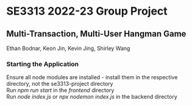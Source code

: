 # SE3313 2022-23 Group Project
## Multi-Transaction, Multi-User Hangman Game
Ethan Bodnar, Keon Jin, Kevin Jing, Shirley Wang
### Starting the Application
Ensure all node modules are installed - install them in the respective directory, not the se3313-project directory  
Run *npm run start* in the *frontend* directory  
Run *node index.js* or *npx nodemon index.js* in the backend directory  

